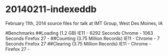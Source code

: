 20140211-indexeddb
==================

February 11th, 2014 source files for talk at IMT Group, West Des Moines, IA

#Benchmarks
##Loading (1.2 GB)
IE11 - 6292 Seconds
Chrome - 1063 Seconds
Firefox 27 - 
##Counting (3.75 Million Records)
IE11 - 
Chrome - 7 Seconds
Firefox 27
##Clearing (3.75 Million Records)
IE11 -
Chrome - 
Firefox 27 -
